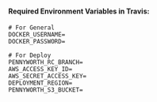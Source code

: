 #### Required Environment Variables in Travis:

```
# For General
DOCKER_USERNAME=
DOCKER_PASSWORD=

# For Deploy
PENNYWORTH_RC_BRANCH=
AWS_ACCESS_KEY_ID=
AWS_SECRET_ACCESS_KEY=
DEPLOYMENT_REGION=
PENNYWORTH_S3_BUCKET=
```
